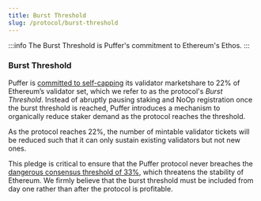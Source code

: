 ```yaml
---
title: Burst Threshold
slug: /protocol/burst-threshold
---
```


:::info
The Burst Threshold is Puffer's commitment to Ethereum's Ethos.
:::


### Burst Threshold

Puffer is [committed to self-capping](https://x.com/puffer_finance/status/1697817894900711700?s=20) its validator marketshare to 22% of Ethereum’s validator set, which we refer to as the protocol's *Burst Threshold*. Instead of abruptly pausing staking and NoOp registration once the burst threshold is reached, Puffer introduces a mechanism to organically reduce staker demand as the protocol reaches the threshold.

As the protocol reaches 22%, the number of mintable validator tickets will be reduced such that it can only sustain existing validators but not new ones. 

This pledge is critical to ensure that the Puffer protocol never breaches the [dangerous consensus threshold of 33%](https://x.com/dannyryan/status/1688644951230267392?s=46&t=bsdBaPIHlTHEWDDdVUJW4g), which threatens the stability of Ethereum. We firmly believe that the burst threshold must be included from day one rather than after the protocol is profitable.